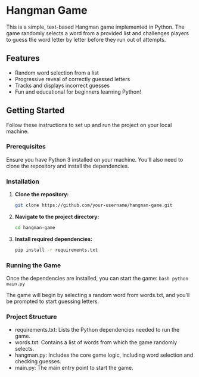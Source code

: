 # Hangman Game

This is a simple, text-based Hangman game implemented in Python. The game randomly selects a word from a provided list and challenges players to guess the word letter by letter before they run out of attempts.

## Features
- Random word selection from a list
- Progressive reveal of correctly guessed letters
- Tracks and displays incorrect guesses
- Fun and educational for beginners learning Python!

## Getting Started

Follow these instructions to set up and run the project on your local machine.

### Prerequisites

Ensure you have Python 3 installed on your machine. You'll also need to clone the repository and install the dependencies.

### Installation

1. **Clone the repository:**

    ```bash
   git clone https://github.com/your-username/hangman-game.git
    ```

2. **Navigate to the project directory:**
    ```bash
    cd hangman-game
    ```

3. **Install required dependencies:**
    ```bash
    pip install -r requirements.txt
    ```

### Running the Game
Once the dependencies are installed, you can start the game:
    ```bash
    python main.py
    ```

The game will begin by selecting a random word from words.txt, and you’ll be prompted to start guessing letters.

### Project Structure
- requirements.txt: Lists the Python dependencies needed to run the game.
- words.txt: Contains a list of words from which the game randomly selects.
- hangman.py: Includes the core game logic, including word selection and checking guesses.
- main.py: The main entry point to start the game.

